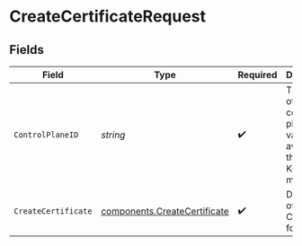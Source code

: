 # CreateCertificateRequest


## Fields

| Field                                                                              | Type                                                                               | Required                                                                           | Description                                                                        | Example                                                                            |
| ---------------------------------------------------------------------------------- | ---------------------------------------------------------------------------------- | ---------------------------------------------------------------------------------- | ---------------------------------------------------------------------------------- | ---------------------------------------------------------------------------------- |
| `ControlPlaneID`                                                                   | *string*                                                                           | :heavy_check_mark:                                                                 | The UUID of your control plane. This variable is available in the Konnect manager. | 9524ec7d-36d9-465d-a8c5-83a3c9390458                                               |
| `CreateCertificate`                                                                | [components.CreateCertificate](../../models/components/createcertificate.md)       | :heavy_check_mark:                                                                 | Description of the new Certificate for creation                                    |                                                                                    |